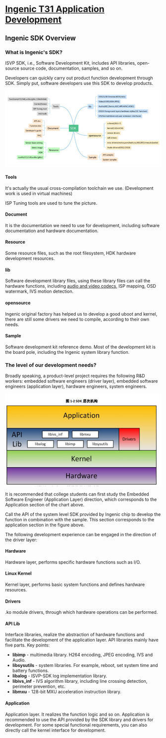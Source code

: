 # [Ingenic T31 Application Development][toc]

Ingenic SDK Overview
--------------------

### What is Ingenic's SDK?

ISVP SDK, i.e., Software Development Kit, includes API libraries, open-source source code, documentation,
samples, and so on. 

Developers can quickly carry out product function development through SDK. Simply put, software developers
use this SDK to develop products.

![](pix/net-img-0cae49d3ec17f86e3111d27a6dbe7255-20230919115938-971um0v.png)


#### Tools

It's actually the usual cross-compilation toolchain we use. (Development work is used in virtual machines)

ISP Tuning tools are used to tune the picture.


#### Document

It is the documentation we need to use for development, including software documentation and hardware documentation.


#### Resource

Some resource files, such as the root filesystem, HDK hardware development resources.

#### lib

Software development library files, using these library files can call the hardware functions,
including [audio and video codecs](06-audio-codecs.md), ISP mapping, OSD watermark, IVS motion detection.

#### opensource

Ingenic original factory has helped us to develop a good uboot and kernel, there are still some drivers we need 
to compile, according to their own needs.

#### Sample

Software development kit reference demo. Most of the development kit is the board pole, including 
the Ingenic system library function.


### The level of our development needs?

Broadly speaking, a product-level project requires the following R&D workers: embedded software engineers 
(driver layer), embedded software engineers (application layer), hardware engineers, system engineers.

![](pix/net-img-014d3891d19039064ce48435e4d9281b-20230919115939-efep0c1.png)

It is recommended that college students can first study the Embedded Software Engineer (Application Layer) direction, 
which corresponds to the Application section of the chart above.

Call the API of the system level SDK provided by Ingenic chip to develop the function in combination with the sample.
This section corresponds to the application section in the figure above.

The following development experience can be engaged in the direction of the driver layer:

#### Hardware

Hardware layer, performs specific hardware functions such as I/O.

#### Linux Kernel

Kernel layer, performs basic system functions and defines hardware resources.

#### Drivers

.ko module drivers, through which hardware operations can be performed.

#### API Lib

Interface libraries, realize the abstraction of hardware functions and facilitate the development of the application layer.
API libraries mainly have five parts. Key points:
  - __libimp__ - multimedia library. H264 encoding, JPEG encoding, IVS and Audio.
  - __libsysutils__ - system libraries. For example, reboot, set system time and battery functions.
  - __libalog__ - ISVP-SDK log implementation library.
  - __libivs_inf__ - IVS algorithm library, including line crossing detection, perimeter prevention, etc.
  - __libmxu__ - 128-bit MXU acceleration instruction library.

#### Application

Application layer. It realizes the function logic and so on. 
Application is recommended to use the API provided by the SDK library and drivers for development.
For some special functional requirements, you can also directly call the kernel interface for development.

[toc]: index.md
